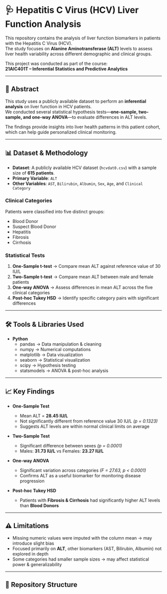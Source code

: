 # 🩺 Hepatitis C Virus (HCV) Liver Function Analysis

This repository contains the analysis of liver function biomarkers in patients with the Hepatitis C Virus (HCV).  
The study focuses on **Alanine Aminotransferase (ALT)** levels to assess liver health variability across different demographic and clinical groups.  

This project was conducted as part of the course:  
**21AIC401T – Inferential Statistics and Predictive Analytics**

---

## 📝 Abstract
This study uses a publicly available dataset to perform an **inferential analysis** on liver function in HCV patients.  
We conducted several statistical hypothesis tests—**one-sample, two-sample, and one-way ANOVA**—to evaluate differences in ALT levels.  

The findings provide insights into liver health patterns in this patient cohort, which can help guide personalized clinical monitoring.

---

## 📊 Dataset & Methodology

- **Dataset**: A publicly available HCV dataset (`hcvdat0.csv`) with a sample size of **615 patients**.  
- **Primary Variable**: `ALT`  
- **Other Variables**: `AST`, `Bilirubin`, `Albumin`, `Sex`, `Age`, and `Clinical Category`  

### Clinical Categories
Patients were classified into five distinct groups:
- Blood Donor  
- Suspect Blood Donor  
- Hepatitis  
- Fibrosis  
- Cirrhosis  

### Statistical Tests
1. **One-Sample t-test** → Compare mean ALT against reference value of 30 IU/L  
2. **Two-Sample t-test** → Compare mean ALT between male and female patients  
3. **One-way ANOVA** → Assess differences in mean ALT across the five clinical categories  
4. **Post-hoc Tukey HSD** → Identify specific category pairs with significant differences  

---

## 🛠️ Tools & Libraries Used
- **Python**
  - pandas → Data manipulation & cleaning  
  - numpy → Numerical computations  
  - matplotlib → Data visualization  
  - seaborn → Statistical visualization  
  - scipy → Hypothesis testing  
  - statsmodels → ANOVA & post-hoc analysis  

---

## 📈 Key Findings

- **One-Sample Test**  
  - Mean ALT = **28.45 IU/L**  
  - Not significantly different from reference value 30 IU/L *(p = 0.1323)*  
  - Suggests ALT levels are within normal clinical limits on average  

- **Two-Sample Test**  
  - Significant difference between sexes *(p = 0.0001)*  
  - Males: **31.73 IU/L** vs Females: **23.27 IU/L**  

- **One-way ANOVA**  
  - Significant variation across categories *(F = 27.63, p < 0.0001)*  
  - Confirms ALT as a useful biomarker for monitoring disease progression  

- **Post-hoc Tukey HSD**  
  - Patients with **Fibrosis & Cirrhosis** had significantly higher ALT levels than **Blood Donors**  

---

## ⚠️ Limitations

- Missing numeric values were imputed with the column mean → may introduce slight bias  
- Focused primarily on **ALT**, other biomarkers (AST, Bilirubin, Albumin) not explored in depth  
- Some categories had smaller sample sizes → may affect statistical power & generalizability  

---

## 📂 Repository Structure
